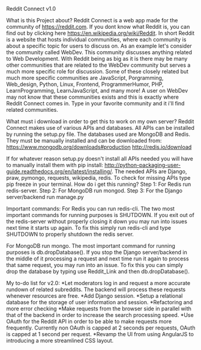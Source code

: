 Reddit Connect v1.0

What is this Project about?
Reddit Connect is a web app made for the community of https://reddit.com. If you dont know what Reddit is, you can find out by clicking here https://en.wikipedia.org/wiki/Reddit. In short Reddit is a website that hosts individual communities, where each community is about a specific topic for users to discuss on. As an example let's consider the community called WebDev. This community discusses anything related to Web Development. With Reddit being as big as it is  there may be many other communities that are related to the WebDev community but serves a much more specific role for discussion. Some of these closely related but much more specific communities are JavaScript, Porgramming, Web_design, Python, Linux, Frontend, ProgrammerHumor, PHP, LearnProgramming, LearnJavaScript, and many more! A user on WebDev may not know that these communities exists and this is exactly where Reddit Connect comes in. Type in your favorite community and it i'll find related communities.

What must i download in order to get this to work on my own server?
Reddit Connect makes use of various APIs and databases. All APIs can be installed by running the setup.py file. The databases used are MongoDB and Redis. They must be manually installed and can be downloaded from:
https://www.mongodb.org/downloads#production
http://redis.io/download

If for whatever reason setup.py doesn't install all APIs needed you will have to manually install them with pip install: http://python-packaging-user-guide.readthedocs.org/en/latest/installing/. The needed APIs are Django, praw, pymongo, requests, wikipedia, redis. To check for missing APIs type pip freeze in your terminal.
How do i get this running?
Step 1: For Redis run redis-server.
Step 2: For MongoDB run mongod.
Step 3: For the Django server/backend run manage.py

Important commands:
For Redis you can run redis-cli. The two most important commands for running purposes is SHUTDOWN. If you exit out of the redis-server without properly closing it down you may run into issues next time it starts up again. To fix this simply run redis-cli and type SHUTDOWN to properly shutdown the redis server.

For MongoDB run mongo. The most important command for running purposes is db.dropDatabase(). If you stop the Django server/backend in the middle of it processing a request and next time run it again to process that same request, you may run into an issue. To fix this you can simply drop the database by typing use Reddit_Link and then db.dropDatabase().

My to-do list for v2.0:
*Let moderators log in and request a more accurate rundown of related subreddits. The backend will process these requests whenever resources are free.
*Add Django session.
*Setup a relational database for the storage of user information and session.
*Refactoring and more error checking
*Make requests from the browser side in parallel with that of the backend in order to increase the search processing speed.
*Use OAuth for the Reddit API in order to be able to make requests more frequently. Currently non OAuth is capped at 2 seconds per requests, OAuth is capped at 1 second per request.
*Revamp the UI from using AngularJS to introducing a more streamlined CSS layout.
